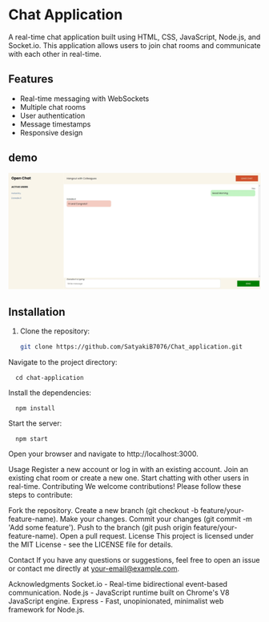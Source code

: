 # Chat Application

A real-time chat application built using HTML, CSS, JavaScript, Node.js, and Socket.io. This application allows users to join chat rooms and communicate with each other in real-time.

## Features

- Real-time messaging with WebSockets
- Multiple chat rooms
- User authentication
- Message timestamps
- Responsive design

## demo

![Chat Application Screenshot](https://github.com/SatyakiB7076/TextUtils-React/blob/main/chat_application.jpg)

## Installation

1. Clone the repository:

   ```sh
   git clone https://github.com/SatyakiB7076/Chat_application.git
Navigate to the project directory:

      cd chat-application

Install the dependencies:

      npm install

Start the server:

      npm start

Open your browser and navigate to http://localhost:3000.

Usage
   Register a new account or log in with an existing account.
   Join an existing chat room or create a new one.
   Start chatting with other users in real-time.
Contributing
   We welcome contributions! Please follow these steps to contribute:

Fork the repository.
   Create a new branch (git checkout -b feature/your-feature-name).
   Make your changes.
   Commit your changes (git commit -m 'Add some feature').
   Push to the branch (git push origin feature/your-feature-name).
   Open a pull request.
License
   This project is licensed under the MIT License - see the LICENSE file for details.

Contact
   If you have any questions or suggestions, feel free to open an issue or contact me directly at your-email@example.com.

Acknowledgments
   Socket.io - Real-time bidirectional event-based communication.
   Node.js - JavaScript runtime built on Chrome's V8 JavaScript engine.
   Express - Fast, unopinionated, minimalist web framework for Node.js.

